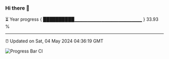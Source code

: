 ### Hi there 👋

⏳ Year progress { ██████████▁▁▁▁▁▁▁▁▁▁▁▁▁▁▁▁▁▁▁▁ } 33.93 %

---

⏰ Updated on Sat, 04 May 2024 04:36:19 GMT

![Progress Bar CI](https://github.com/IshwaranRudhara/GIT-ACTION/workflows/Progress%20Bar%20CI/badge.svg)
